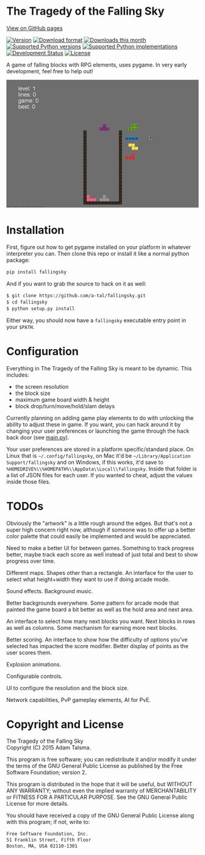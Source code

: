 The Tragedy of the Falling Sky
==============================

[View on GitHub pages](http://a-tal.github.io/fallingsky/)

[![Version](https://pypip.in/v/fallingsky/badge.png)](https://pypi.python.org/pypi/fallingsky/)
[![Download format](https://pypip.in/format/fallingsky/badge.svg)](https://pypi.python.org/pypi/fallingsky/)
[![Downloads this month](https://pypip.in/d/fallingsky/badge.png)](https://pypi.python.org/pypi/fallingsky/)
[![Supported Python versions](https://pypip.in/py_versions/fallingsky/badge.svg)](https://pypi.python.org/pypi/fallingsky/)
[![Supported Python implementations](https://pypip.in/implementation/fallingsky/badge.svg)](https://pypi.python.org/pypi/fallingsky/)
[![Development Status](https://pypip.in/status/fallingsky/badge.svg)](https://pypi.python.org/pypi/fallingsky/)
[![License](https://pypip.in/license/fallingsky/badge.svg)](https://pypi.python.org/pypi/fallingsky/)

A game of falling blocks with RPG elements, uses pygame. In very early development, feel free to help out!

![](https://raw.githubusercontent.com/a-tal/fallingsky/gh-pages/images/demo.gif)


Installation
============

First, figure out how to get pygame installed on your platform in whatever interpreter you can. Then clone this repo or install it like a normal python package:

```bash
pip install fallingsky
```

And if you want to grab the source to hack on it as well:

```bash
$ git clone https://github.com/a-tal/fallingsky.git
$ cd fallingsky
$ python setup.py install
```

Either way, you should now have a `fallingsky` executable entry point in your `$PATH`.


Configuration
=============

Everything in The Tragedy of the Falling Sky is meant to be dynamic. This includes:

* the screen resolution
* the block size
* maximum game board width & height
* block drop/turn/move/hold/slam delays

Currently planning on adding game play elements to do with unlocking the ability to adjust these in game. If you want, you can hack around it by changing your user preferences or launching the game through the hack back door (see [main.py](https://github.com/a-tal/fallingsky/raw/master/fallingsky/main.py)).

Your user preferences are stored in a platform specific/standard place. On Linux that is `~/.config/fallingsky`, on Mac it'd be `~/Library/Application Support/fallingsky` and on Windows, if this works, it'd save to `%HOMEDRIVE%\\%HOMEPATH%\\AppData\\Local\\fallingsky`. Inside that folder is a list of JSON files for each user. If you wanted to cheat, adjust the values inside those files.


TODOs
=====

Obviously the "artwork" is a little rough around the edges. But that's not a super high concern right now, although if someone was to offer up a better color palette that could easily be implemented and would be appreciated.

Need to make a better UI for between games. Something to track progress better, maybe track each score as well instead of just total and best to show progress over time.

Different maps. Shapes other than a rectangle. An interface for the user to select what height+width they want to use if doing arcade mode.

Sound effects. Background music.

Better backgrounds everywhere. Some pattern for arcade mode that painted the game board a bit better as well as the hold area and next area.

An interface to select how many next blocks you want. Next blocks in rows as well as columns. Some mechanism for earning more next blocks.

Better scoring. An interface to show how the difficulty of options you've selected has impacted the score modifier. Better display of points as the user scores them.

Explosion animations.

Configurable controls.

UI to configure the resolution and the block size.

Network capabilities, PvP gameplay elements, AI for PvE.


Copyright and License
=====================

The Tragedy of the Falling Sky<br />
Copyright (C) 2015 Adam Talsma.

This program is free software; you can redistribute it and/or
modify it under the terms of the GNU General Public License
as published by the Free Software Foundation; version 2.

This program is distributed in the hope that it will be useful,
but WITHOUT ANY WARRANTY; without even the implied warranty of
MERCHANTABILITY or FITNESS FOR A PARTICULAR PURPOSE. See the
GNU General Public License for more details.

You should have received a copy of the GNU General Public License
along with this program; if not, write to:

    Free Software Foundation, Inc.
    51 Franklin Street, Fifth Floor
    Boston, MA, USA 02110-1301

